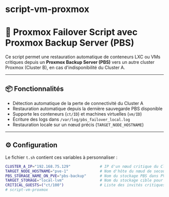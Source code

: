 # script-vm-proxmox
# 🔁 Proxmox Failover Script avec Proxmox Backup Server (PBS)

Ce script permet une restauration automatique de conteneurs LXC ou VMs critiques depuis un **Proxmox Backup Server (PBS)** vers un autre cluster Proxmox (Cluster B), en cas d'indisponibilité du Cluster A.

---

## 📦 Fonctionnalités

- Détection automatique de la perte de connectivité du Cluster A
- Restauration automatique depuis la dernière sauvegarde PBS disponible
- Supporte les conteneurs (`ct/ID`) et machines virtuelles (`vm/ID`)
- Écriture des logs dans `/var/log/pbs_failover_local.log`
- Restauration locale sur un nœud précis (`TARGET_NODE_HOSTNAME`)

---

## ⚙️ Configuration

Le fichier `t.sh` contient ces variables à personnaliser :

```bash
CLUSTER_A_IP="192.168.75.129"             # IP d'un nœud critique du Cluster A
TARGET_NODE_HOSTNAME="pve-1"              # Nom d'hôte du nœud de secours (Cluster B)
PBS_STORAGE_NAME_ON_PVE="pbs-backup"      # Nom du stockage PBS dans PVE
TARGET_STORAGE="local-lvm"                # Nom du stockage cible pour la restauration
CRITICAL_GUESTS=("ct/100")                # Liste des invités critiques à restaurer
# script-vm-proxmox

